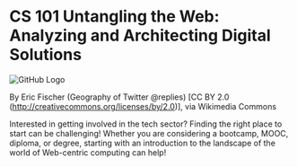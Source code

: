 # CS 101 Untangling the Web: Analyzing and Architecting  Digital Solutions 
![GitHub Logo](https://upload.wikimedia.org/wikipedia/commons/5/50/Geography_of_Twitter_%40replies_%286238509140%29.jpg)

By Eric Fischer (Geography of Twitter @replies) [CC BY 2.0 (http://creativecommons.org/licenses/by/2.0)], via Wikimedia Commons


Interested in getting involved in the tech sector?  Finding the right place to start can be challenging!  Whether you are considering a bootcamp, MOOC, diploma, or degree, starting with an introduction to the landscape of the world of Web-centric computing can help!  
